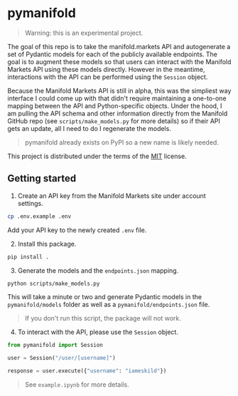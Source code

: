 # pymanifold

> Warning: this is an experimental project.

The goal of this repo is to take the manifold.markets API and autogenerate a set of Pydantic models for each of the publicly available endpoints. The goal is to augment these models so that users can interact with the Manifold Markets API using these models directly. However in the meantime, interactions with the API can be performed using the `Session` object.

Because the Manifold Markets API is still in alpha, this was the simpliest way interface I could come up with that didn't require maintaining a one-to-one mapping between the API and Python-specific objects. Under the hood, I am pulling the API schema and other information directly from the Manifold GitHub repo (see `scripts/make_models.py` for more details) so if their API gets an update, all I need to do I regenerate the models.

> pymanifold already exists on PyPI so a new name is likely needed.

This project is distributed under the terms of the [MIT](https://spdx.org/licenses/MIT.html) license.


## Getting started

1. Create an API key from the Manifold Markets site under account settings.

```bash
cp .env.example .env
```
Add your API key to the newly created `.env` file.

2. Install this package.

```bash
pip install .
```

3. Generate the models and the `endpoints.json` mapping.

```bash
python scripts/make_models.py
```

This will take a minute or two and generate Pydantic models in the `pymanifold/models` folder as well as a `pymanifold/endpoints.json` file.

> If you don't run this script, the package will not work.

4. To interact with the API, please use the `Session` object.

```python
from pymanifold import Session

user = Session("/user/[username]")

response = user.execute({"username": "iameskild"})
```

> See `example.ipynb` for more details.

